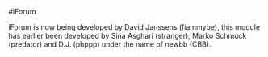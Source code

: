 #iForum

iForum is now being developed by David Janssens (fiammybe), this module has earlier been developed by Sina Asghari (stranger),
Marko Schmuck (predator) and D.J. (phppp) under the name of newbb (CBB).
